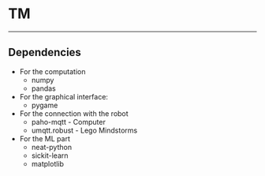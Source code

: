 # TM

---

## Dependencies
* For the computation
  * numpy
  * pandas
* For the graphical interface: 
  * pygame
* For the connection with the robot
  * paho-mqtt - Computer
  * umqtt.robust - Lego Mindstorms
* For the ML part
  * neat-python
  * sickit-learn
  * matplotlib
